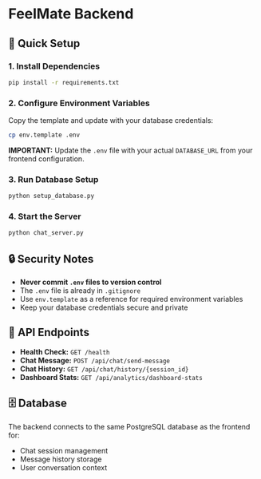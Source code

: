 # FeelMate Backend

## 🚀 Quick Setup

### 1. Install Dependencies
```bash
pip install -r requirements.txt
```

### 2. Configure Environment Variables
Copy the template and update with your database credentials:
```bash
cp env.template .env
```

**IMPORTANT:** Update the `.env` file with your actual `DATABASE_URL` from your frontend configuration.

### 3. Run Database Setup
```bash
python setup_database.py
```

### 4. Start the Server
```bash
python chat_server.py
```

## 🔒 Security Notes

- **Never commit `.env` files to version control**
- The `.env` file is already in `.gitignore`
- Use `env.template` as a reference for required environment variables
- Keep your database credentials secure and private

## 📡 API Endpoints

- **Health Check:** `GET /health`
- **Chat Message:** `POST /api/chat/send-message`
- **Chat History:** `GET /api/chat/history/{session_id}`
- **Dashboard Stats:** `GET /api/analytics/dashboard-stats`

## 🗄️ Database

The backend connects to the same PostgreSQL database as the frontend for:
- Chat session management
- Message history storage
- User conversation context
